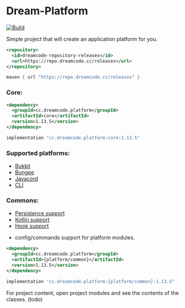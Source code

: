 # Dream-Platform
[![Build](https://github.com/DreamPoland/dream-platform/actions/workflows/gradle.yml/badge.svg)](https://github.com/DreamPoland/dream-platform/actions/workflows/gradle.yml)

Simple project that will create an application platform for you.

```xml
<repository>
  <id>dreamcode-repository-releases</id>
  <url>https://repo.dreamcode.cc/releases</url>
</repository>
```

```groovy
maven { url "https://repo.dreamcode.cc/releases" }
```

### Core:
```xml
<dependency>
  <groupId>cc.dreamcode.platform</groupId>
  <artifactId>core</artifactId>
  <version>1.13.5</version>
</dependency>
```

```groovy
implementation "cc.dreamcode.platform:core:1.13.5"
```

### Supported platforms:
- [Bukkit](https://github.com/DreamPoland/dream-platform/tree/master/bukkit)
- [Bungee](https://github.com/DreamPoland/dream-platform/tree/master/bungee)
- [Javacord](https://github.com/DreamPoland/dream-platform/tree/master/javacord)
- [CLI](https://github.com/DreamPoland/dream-platform/tree/master/cli)

### Commons:
- [Persistence support](https://github.com/DreamPoland/dream-platform/tree/master/persistence)
- [Kotlin support](https://github.com/DreamPoland/dream-platform/tree/master/core-kt)
- [Hook support](https://github.com/DreamPoland/dream-platform/tree/master/hook)
+ config/commands support for platform modules.

```xml
<dependency>
  <groupId>cc.dreamcode.platform</groupId>
  <artifactId>{platform/common}</artifactId>
  <version>1.13.5</version>
</dependency>
```
```groovy
implementation "cc.dreamcode.platform:{platform/common}:1.13.5"
```

For project content, open project modules and see the contents of the classes. (todo)
